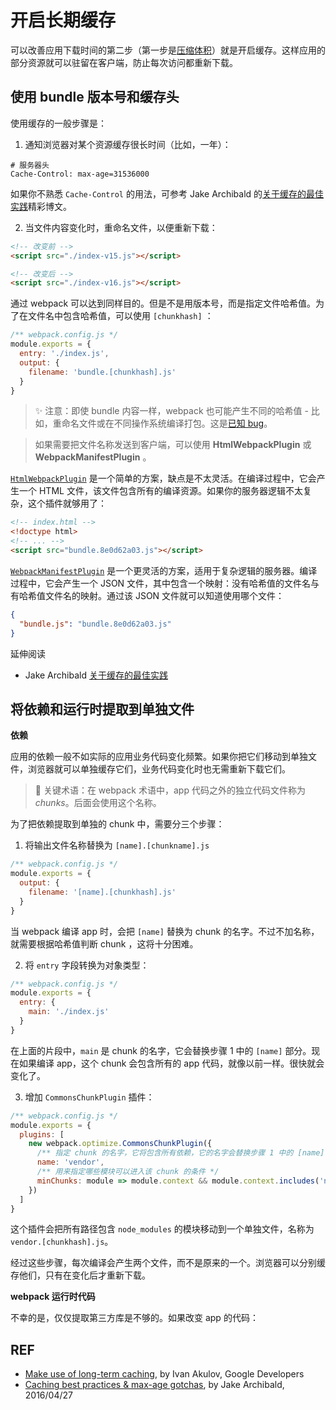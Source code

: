 # 开启长期缓存

可以改善应用下载时间的第二步（第一步是[压缩体积][step1]）就是开启缓存。这样应用的部分资源就可以驻留在客户端，防止每次访问都重新下载。

## 使用 bundle 版本号和缓存头

使用缓存的一般步骤是：

1. 通知浏览器对某个资源缓存很长时间（比如，一年）：

```
# 服务器头
Cache-Control: max-age=31536000
```

如果你不熟悉 `Cache-Control` 的用法，可参考 Jake Archibald 的[关于缓存的最佳实践][caching-best]精彩博文。

2. 当文件内容变化时，重命名文件，以便重新下载：

```html
<!-- 改变前 -->
<script src="./index-v15.js"></script>

<!-- 改变后 -->
<script src="./index-v16.js"></script>
```

通过 webpack 可以达到同样目的。但是不是用版本号，而是指定文件哈希值。为了在文件名中包含哈希值，可以使用 `[chunkhash]` ：

```js
/** webpack.config.js */
module.exports = {
  entry: './index.js',
  output: {
    filename: 'bundle.[chunkhash].js'
  }
}
```

> ✨ 注意：即使 bundle 内容一样，webpack 也可能产生不同的哈希值 - 比如，重命名文件或在不同操作系统编译打包。这是[已知 bug][hash-bug]。

> 如果需要把文件名称发送到客户端，可以使用 **HtmlWebpackPlugin** 或 **WebpackManifestPlugin** 。

[`HtmlWebpackPlugin`][html-webpack-plugin] 是一个简单的方案，缺点是不太灵活。在编译过程中，它会产生一个 HTML 文件，该文件包含所有的编译资源。如果你的服务器逻辑不太复杂，这个插件就够用了：

```html
<!-- index.html -->
<!doctype html>
<!-- ... -->
<script src="bundle.8e0d62a03.js"></script>
```

[`WebpackManifestPlugin`][webpack-manifest-plugin] 是一个更灵活的方案，适用于复杂逻辑的服务器。编译过程中，它会产生一个 JSON 文件，其中包含一个映射：没有哈希值的文件名与有哈希值文件名的映射。通过该 JSON 文件就可以知道使用哪个文件：

```json
{
  "bundle.js": "bundle.8e0d62a03.js"
}
```

延伸阅读

- Jake Archibald [关于缓存的最佳实践][caching-best]

## 将依赖和运行时提取到单独文件

**依赖**

应用的依赖一般不如实际的应用业务代码变化频繁。如果你把它们移动到单独文件，浏览器就可以单独缓存它们，业务代码变化时也无需重新下载它们。

> 🔑 关键术语：在 webpack 术语中，app 代码之外的独立代码文件称为 *chunks*。后面会使用这个名称。

为了把依赖提取到单独的 chunk 中，需要分三个步骤：

1. 将输出文件名称替换为 `[name].[chunkname].js`

```js
/** webpack.config.js */
module.exports = {
  output: {
    filename: '[name].[chunkhash].js'
  }
}
```

当 webpack 编译 app 时，会把 `[name]` 替换为 chunk 的名字。不过不加名称，就需要根据哈希值判断 chunk ，这将十分困难。

2. 将 `entry` 字段转换为对象类型：

```js
/** webpack.config.js */
module.exports = {
  entry: {
    main: './index.js'
  }
}
```

在上面的片段中，`main` 是 chunk 的名字，它会替换步骤 1 中的 `[name]` 部分。现在如果编译 app，这个 chunk 会包含所有的 app 代码，就像以前一样。很快就会变化了。

3. 增加 `CommonsChunkPlugin` 插件：

```js
/** webpack.config.js */
module.exports = {
  plugins: [
    new webpack.optimize.CommonsChunkPlugin({
      /** 指定 chunk 的名字，它将包含所有依赖，它的名字会替换步骤 1 中的 [name] */
      name: 'vendor',
      /** 用来指定哪些模块可以进入该 chunk 的条件 */
      minChunks: module => module.context && module.context.includes('node_modules')
    })
  ]
}
```

这个插件会把所有路径包含 `node_modules` 的模块移动到一个单独文件，名称为 `vendor.[chunkhash].js`。

经过这些步骤，每次编译会产生两个文件，而不是原来的一个。浏览器可以分别缓存他们，只有在变化后才重新下载。

**webpack 运行时代码**

不幸的是，仅仅提取第三方库是不够的。如果改变 app 的代码：



## REF

- [Make use of long-term caching][google], by Ivan Akulov, Google Developers
- [Caching best practices & max-age gotchas][caching-best], by Jake Archibald, 2016/04/27

[google]: https://developers.google.com/web/fundamentals/performance/webpack/use-long-term-caching
[step1]: ./decrease-frontend-size.md
[caching-best]: https://jakearchibald.com/2016/caching-best-practices/
[hash-bug]: https://github.com/webpack/webpack/issues/1479
[html-webpack-plugin]: https://github.com/jantimon/html-webpack-plugin
[webpack-manifest-plugin]: https://github.com/danethurber/webpack-manifest-plugin